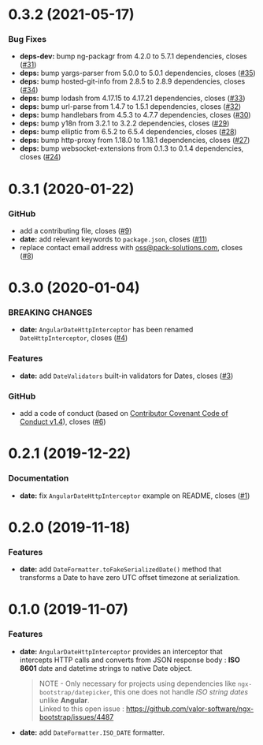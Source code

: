 # 0.3.2 (2021-05-17)

### Bug Fixes

* **deps-dev:** bump ng-packagr from 4.2.0 to 5.7.1 dependencies, closes ([#31](https://github.com/PACK-Solutions/angular-stdlib/issues/31))
* **deps:** bump yargs-parser from 5.0.0 to 5.0.1 dependencies, closes ([#35](https://github.com/PACK-Solutions/angular-stdlib/issues/35))
* **deps:** bump hosted-git-info from 2.8.5 to 2.8.9 dependencies, closes ([#34](https://github.com/PACK-Solutions/angular-stdlib/issues/34))
* **deps:** bump lodash from 4.17.15 to 4.17.21 dependencies, closes ([#33](https://github.com/PACK-Solutions/angular-stdlib/issues/33))
* **deps:** bump url-parse from 1.4.7 to 1.5.1 dependencies, closes ([#32](https://github.com/PACK-Solutions/angular-stdlib/issues/32))
* **deps:** bump handlebars from 4.5.3 to 4.7.7 dependencies, closes ([#30](https://github.com/PACK-Solutions/angular-stdlib/issues/30))
* **deps:** bump y18n from 3.2.1 to 3.2.2 dependencies, closes ([#29](https://github.com/PACK-Solutions/angular-stdlib/issues/29))
* **deps:** bump elliptic from 6.5.2 to 6.5.4 dependencies, closes ([#28](https://github.com/PACK-Solutions/angular-stdlib/issues/28))
* **deps:** bump http-proxy from 1.18.0 to 1.18.1 dependencies, closes ([#27](https://github.com/PACK-Solutions/angular-stdlib/issues/27))
* **deps:** bump websocket-extensions from 0.1.3 to 0.1.4 dependencies, closes ([#24](https://github.com/PACK-Solutions/angular-stdlib/issues/24))


# 0.3.1 (2020-01-22)

### GitHub

* add a contributing file, closes ([#9](https://github.com/PACK-Solutions/angular-stdlib/issues/9))
* **date:** add relevant keywords to `package.json`, closes ([#11](https://github.com/PACK-Solutions/angular-stdlib/issues/11))
* replace contact email address with oss@pack-solutions.com, closes ([#8](https://github.com/PACK-Solutions/angular-stdlib/issues/8))


# 0.3.0 (2020-01-04)

### BREAKING CHANGES

* **date:** `AngularDateHttpInterceptor` has been renamed `DateHttpInterceptor`, closes ([#4](https://github.com/PACK-Solutions/angular-stdlib/issues/4))

### Features

* **date:** add `DateValidators` built-in validators for Dates, closes ([#3](https://github.com/PACK-Solutions/angular-stdlib/issues/3))

### GitHub

* add a code of conduct (based on [Contributor Covenant Code of Conduct v1.4](https://www.contributor-covenant.org/version/1/4/code-of-conduct.html)), closes ([#6](https://github.com/PACK-Solutions/angular-stdlib/issues/6))


# 0.2.1 (2019-12-22)

### Documentation

* **date:** fix `AngularDateHttpInterceptor` example on README, closes ([#1](https://github.com/PACK-Solutions/angular-stdlib/issues/1))


# 0.2.0 (2019-11-18)

### Features

* **date:** add `DateFormatter.toFakeSerializedDate()` method that transforms a Date to have zero UTC offset timezone at serialization.


# 0.1.0 (2019-11-07)

### Features

* **date:** `AngularDateHttpInterceptor` provides an interceptor that intercepts HTTP calls and converts from JSON response body : **ISO 8601** date and datetime strings to native Date object.
  > NOTE - Only necessary for projects using dependencies like `ngx-bootstrap/datepicker`, this one does not handle *ISO string dates* unlike **Angular**.<br/>
  > Linked to this open issue : https://github.com/valor-software/ngx-bootstrap/issues/4487
* **date:** add `DateFormatter.ISO_DATE` formatter.
